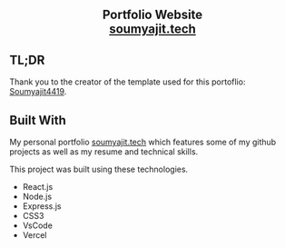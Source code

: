 <h2 align="center">
  Portfolio Website <br/>
  <a href="https://soumyajit.vercel.app/" target="_blank">soumyajit.tech</a>
</h2>

## TL;DR

Thank you to the creator of the template used for this portoflio: [Soumyajit4419](https://github.com/soumyajit4419/Portfolio).

## Built With

My personal portfolio <a href="https://soumyajit.vercel.app/" target="_blank">soumyajit.tech</a> which features some of my github projects as well as my resume and technical skills.<br/>

This project was built using these technologies.

- React.js
- Node.js
- Express.js
- CSS3
- VsCode
- Vercel
